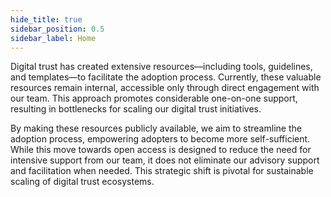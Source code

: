 ```yaml
---
hide_title: true
sidebar_position: 0.5
sidebar_label: Home
---
```


Digital trust has created extensive resources—including tools, guidelines, and templates—to facilitate the adoption process. Currently, these valuable resources remain internal, accessible only through direct engagement with our team. This approach promotes considerable one-on-one support, resulting in bottlenecks for scaling our digital trust initiatives.

By making these resources publicly available, we aim to streamline the adoption process, empowering adopters to become more self-sufficient. While this move towards open access is designed to reduce the need for intensive support from our team, it does not eliminate our advisory support and facilitation when needed. This strategic shift is pivotal for sustainable scaling of digital trust ecosystems.
